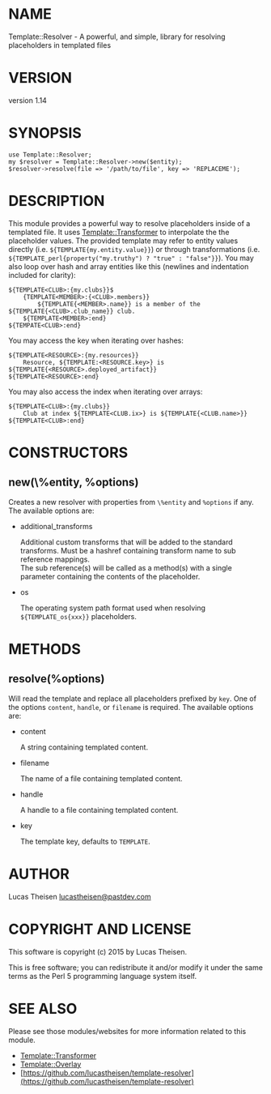 # NAME

Template::Resolver - A powerful, and simple, library for resolving placeholders in templated files

# VERSION

version 1.14

# SYNOPSIS

    use Template::Resolver;
    my $resolver = Template::Resolver->new($entity);
    $resolver->resolve(file => '/path/to/file', key => 'REPLACEME');

# DESCRIPTION

This module provides a powerful way to resolve placeholders inside of a templated file.
It uses [Template::Transformer](https://metacpan.org/pod/Template::Transformer) to interpolate the the placeholder values. The
provided template may refer to entity values directly (i.e.
`${TEMPLATE{my.entity.value}}`) or through transformations (i.e.
`${TEMPLATE_perl{property("my.truthy") ? "true" : "false"}}`).
You may also loop over hash and array entities like this (newlines and indentation
included for clarity):

    ${TEMPLATE<CLUB>:{my.clubs}}$
        {TEMPLATE<MEMBER>:{<CLUB>.members}}
            ${TEMPLATE{<MEMBER>.name}} is a member of the ${TEMPLATE{<CLUB>.club_name}} club.
        ${TEMPLATE<MEMBER>:end}
    ${TEMPATE<CLUB>:end}

You may access the key when iterating over hashes:

    ${TEMPLATE<RESOURCE>:{my.resources}}
        Resource, ${TEMPLATE:<RESOURCE.key>} is ${TEMPLATE{<RESOURCE>.deployed_artifact}}
    ${TEMPLATE<RESOURCE>:end}

You may also access the index when iterating over arrays:

    ${TEMPLATE<CLUB>:{my.clubs}}
        Club at index ${TEMPLATE<CLUB.ix>} is ${TEMPLATE{<CLUB.name>}}
    ${TEMPLATE<CLUB>:end}

# CONSTRUCTORS

## new(\\%entity, %options)

Creates a new resolver with properties from `\%entity` and `%options` if any.  The
available options are:

- additional\_transforms

    Additional custom transforms that will be added to the standard transforms.
    Must be a hashref containing transform name to sub reference mappings.  
    The sub reference(s) will be called as a method(s) with a single parameter
    containing the contents of the placeholder.

- os

    The operating system path format used when resolving `${TEMPLATE_os{xxx}}` placeholders.

# METHODS

## resolve(%options)

Will read the template and replace all placeholders prefixed by `key`. One of the 
options `content`, `handle`, or `filename` is required.  The available options are:

- content

    A string containing templated content.

- filename

    The name of a file containing templated content.

- handle

    A handle to a file containing templated content.

- key

    The template key, defaults to `TEMPLATE`.

# AUTHOR

Lucas Theisen <lucastheisen@pastdev.com>

# COPYRIGHT AND LICENSE

This software is copyright (c) 2015 by Lucas Theisen.

This is free software; you can redistribute it and/or modify it under
the same terms as the Perl 5 programming language system itself.

# SEE ALSO

Please see those modules/websites for more information related to this module.

- [Template::Transformer](https://metacpan.org/pod/Template::Transformer)
- [Template::Overlay](https://metacpan.org/pod/Template::Overlay)
- [https://github.com/lucastheisen/template-resolver](https://github.com/lucastheisen/template-resolver)

